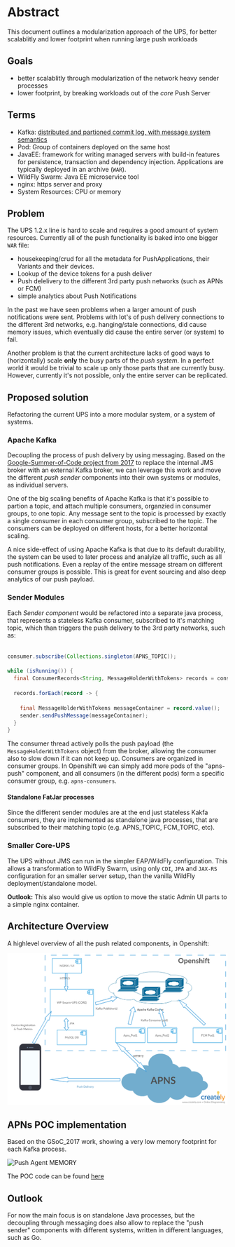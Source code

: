 # Abstract

This document outlines a modularization approach of the UPS, for better scalablitly and lower footprint when running large push workloads

## Goals

* better scalablitly through modularization of the network heavy sender processes
* lower footprint, by breaking workloads out of the _core_ Push Server 

## Terms

 - Kafka: [distributed and partioned commit log, with message system semantics](https://speakerdeck.com/matzew/eclipse-microprofile-and-apache-kafka?slide=9)
 - Pod: Group of containers deployed on the same host
 - JavaEE: framework for writing managed servers with build-in features for persistence, transaction and dependency injection. Applications are typically deployed in an archive (`WAR`).
 - WildFly Swarm: Java EE microservice tool
 - nginx: https server and proxy 
 - System Resources: CPU or memory

## Problem

The UPS 1.2.x line is hard to scale and requires a good amount of system resources. Currently all of the push functionality is baked into one bigger `WAR` file:
 - housekeeping/crud for all the metadata for PushApplications, their Variants and their devices.
 - Lookup of the device tokens for a push deliver
 - Push delelivery to the different 3rd party push networks (such as APNs or FCM)
 - simple analytics about Push Notifications

In the past we have seen problems when a larger amount of push notifications were sent. Problems with lot's of push delivery connections to the different 3rd networks, e.g. hanging/stale connections, did cause memory issues, which eventually did cause the entire server (or system) to fail.

Another problem is that the current architecture lacks of good ways to (horizontally) scale **only** the busy parts of the _push system_. In a perfect world it would be trivial to scale up only those parts that are currently busy. However, currently it's not possible, only the entire server can be replicated.

## Proposed solution

Refactoring the current UPS into a more modular system, or a system of systems.

### Apache Kafka

Decoupling the process of push delivery by using messaging. Based on the [Google-Summer-of-Code project from 2017](https://github.com/aerogear/aerogear-unifiedpush-server/tree/GSOC_2017_kafka) to replace the internal JMS broker with an external Kafka broker, we can leverage this work and move the different _push sender_ components into their own systems or modules, as individual servers.

One of the big scaling benefits of Apache Kafka is that it's possible to partion a topic, and attach multiple consumers, organzied in consumer groups, to one topic. 
Any message sent to the topic is processed by exactly a single consumer in each consumer group, subscribed to the topic. The consumers can be deployed on different hosts, for a better horizontal scaling. 

A nice side-effect of using Apache Kafka is that due to its default durability, the system can be used to later process and analyize all traffic, such as all push notifications. Even a replay of the entire message stream on different consumer groups is possible. This is great for event sourcing and also deep analytics of our push payload.

### Sender Modules

Each _Sender component_ would be refactored into a separate java process, that represents a stateless Kafka consumer, subscribed to it's matching topic, which than triggers the push delivery to the 3rd party networks, such as:

```java

consumer.subscribe(Collections.singleton(APNS_TOPIC));

while (isRunning()) {
  final ConsumerRecords<String, MessageHolderWithTokens> records = consumer.poll(...);

  records.forEach(record -> {

    final MessageHolderWithTokens messageContainer = record.value();
    sender.sendPushMessage(messageContainer);
  }
}
```

The consumer thread actively polls the push payload (the `MessageHolderWithTokens` object) from the broker, allowing the consumer also to slow down if it can not keep up. Consumers are organized in consumer groups. In Openshift we can simply add more pods of the "apns-push" component, and all consumers (in the different pods) form a specific consumer group, e.g. `apns-consumers`. 

#### Standalone FatJar processes

Since the different sender modules are at the end just stateless Kakfa consumers, they are implemented as standalone java processes, that are subscribed to their matching topic (e.g. APNS_TOPIC, FCM_TOPIC, etc). 

### Smaller Core-UPS

The UPS without JMS can run in the simpler EAP/WildFly configuration. This allows a transformation to WildFly Swarm, using only `CDI`, `JPA` and `JAX-RS` configuration for an smaller server setup, than the vanilla WildFly deployment/standalone model. 

__Outlook:__ This also would give us option to move the static Admin UI parts to a simple nginx container. 

## Architecture Overview

A highlevel overview of all the push related components, in Openshift:

![Push Service diagram](./push_arch.png)

## APNs POC implementation

Based on the GSoC_2017 work, showing a very low memory footprint for each Kafka process.

![Push Agent MEMORY](https://user-images.githubusercontent.com/157646/35808591-9393ec6c-0a86-11e8-9b6f-f138fe0a5691.png)


The POC code can be found [here](https://github.com/aerogear/aerogear-unifiedpush-server/pull/964)

## Outlook

For now the main focus is on standalone Java processes, but the decoupling through messaging does also allow to replace the "push sender" components with different systems, written in different languages, such as Go.

